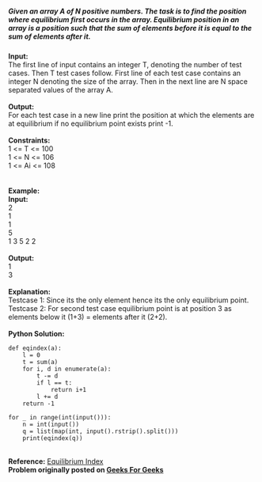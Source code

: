 ##### Given an array A of N positive numbers. The task is to find the position where equilibrium first occurs in the array. Equilibrium position in an array is a position such that the sum of elements before it is equal to the sum of elements after it.

<b>Input:</b> <br>
The first line of input contains an integer T, denoting the number of test cases. Then T test cases follow. First line of each test case contains an integer N denoting the size of the array. Then in the next line are N space separated values of the array A.
<br>
<br>
<b>Output:</b><br>
For each test case in a new  line print the position at which the elements are at equilibrium if no equilibrium point exists print -1.
<br>
<br>
<b>Constraints:</b><br>
1 <= T <= 100<br>
1 <= N <= 106<br>
1 <= Ai <= 108<br>
<br>
<br>
<b>Example:</b><br>
<b>Input:</b><br>
2<br>
1<br>
1<br>
5<br>
1 3 5 2 2<br>
<br>
<b>Output:</b><br>
1<br>
3<br>
<br>
<b>Explanation:</b><br>
Testcase 1: Since its the only element hence its the only equilibrium point.<br>
Testcase 2: For second test case equilibrium point is at position 3 as elements below it (1+3) = elements after it (2+2).
<br>
<br>
<b>Python Solution:</b><br>

    def eqindex(a):
        l = 0
        t = sum(a)
        for i, d in enumerate(a):
            t -= d
            if l == t:
                return i+1
            l += d
        return -1
   
    for _ in range(int(input())):
        n = int(input())
        q = list(map(int, input().rstrip().split()))
        print(eqindex(q))
        
<br>
<b>Reference:</b> <a href="https://rosettacode.org/wiki/Equilibrium_index"> Equilibrium Index</a> <br>
<b> Problem originally posted on <a href="https://practice.geeksforgeeks.org/problems/equilibrium-point/0/?track=md-arrays&batchId=144">Geeks For Geeks</a></b>
